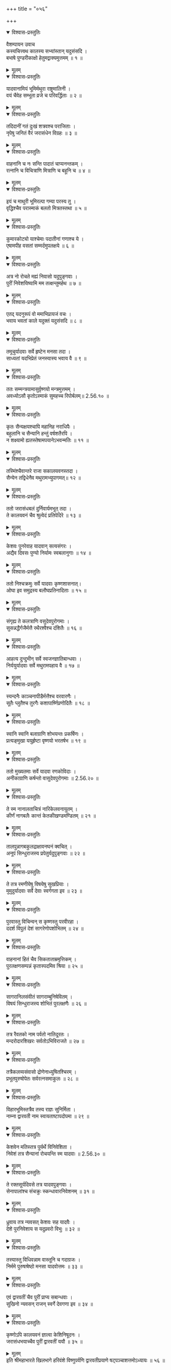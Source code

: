 +++
title = "०५६"

+++

<details open><summary>विश्वास-प्रस्तुतिः</summary>

वैशम्पायन उवाच  
कस्यचित्त्वथ कालस्य सभ्यांस्तान् यदुसंसदि ।  
बभाषे पुण्डरीकाक्षो हेतुमद्वाक्यमुत्तमम् ॥ १ ॥
</details>

<details><summary>मूलम्</summary>

वैशम्पायन उवाच  
कस्यचित्त्वथ कालस्य सभ्यांस्तान् यदुसंसदि ।  
बभाषे पुण्डरीकाक्षो हेतुमद्वाक्यमुत्तमम् ॥ १ ॥
</details>

<details open><summary>विश्वास-प्रस्तुतिः</summary>

यादवानामियं भूमिर्मथुरा राष्ट्रमालिनी ।  
वयं चैवेह सम्भूता व्रजे च परिवर्द्धिताः ॥ २ ॥
</details>

<details><summary>मूलम्</summary>

यादवानामियं भूमिर्मथुरा राष्ट्रमालिनी ।  
वयं चैवेह सम्भूता व्रजे च परिवर्द्धिताः ॥ २ ॥
</details>

<details open><summary>विश्वास-प्रस्तुतिः</summary>

तदिदानीं गतं दुःखं शत्रवश्च पराजिताः ।  
नृपेषु जनितं वैरं जरासंधेन विग्रहः ॥ ३ ॥
</details>

<details><summary>मूलम्</summary>

तदिदानीं गतं दुःखं शत्रवश्च पराजिताः ।  
नृपेषु जनितं वैरं जरासंधेन विग्रहः ॥ ३ ॥
</details>

<details open><summary>विश्वास-प्रस्तुतिः</summary>

वाहनानि च नः सन्ति पादातं चाप्यनन्तकम् ।  
रत्नानि च विचित्राणि मित्राणि च बहूनि च ॥ ४ ॥
</details>

<details><summary>मूलम्</summary>

वाहनानि च नः सन्ति पादातं चाप्यनन्तकम् ।  
रत्नानि च विचित्राणि मित्राणि च बहूनि च ॥ ४ ॥
</details>

<details open><summary>विश्वास-प्रस्तुतिः</summary>

इयं च माथुरी भूमिरल्पा गम्या परस्य तु ।  
वृद्धिश्चैव परास्माकं बलतो मित्रतस्तथा ॥ ५ ॥
</details>

<details><summary>मूलम्</summary>

इयं च माथुरी भूमिरल्पा गम्या परस्य तु ।  
वृद्धिश्चैव परास्माकं बलतो मित्रतस्तथा ॥ ५ ॥
</details>

<details open><summary>विश्वास-प्रस्तुतिः</summary>

कुमारकोट्यो याश्चेमाः पदातीनां गणाश्च ये ।  
एषामपीह वसतां सम्मर्दमुपलक्षये ॥ ६ ॥
</details>

<details><summary>मूलम्</summary>

कुमारकोट्यो याश्चेमाः पदातीनां गणाश्च ये ।  
एषामपीह वसतां सम्मर्दमुपलक्षये ॥ ६ ॥
</details>

<details open><summary>विश्वास-प्रस्तुतिः</summary>

अत्र नो रोचते मह्यं निवासो यदुपुङ्गवाः ।  
पुरीं निवेशयिष्यामि मम तत्क्षन्तुमर्हथ ॥ ७ ॥
</details>

<details><summary>मूलम्</summary>

अत्र नो रोचते मह्यं निवासो यदुपुङ्गवाः ।  
पुरीं निवेशयिष्यामि मम तत्क्षन्तुमर्हथ ॥ ७ ॥
</details>

<details open><summary>विश्वास-प्रस्तुतिः</summary>

एतद् यदनुरूपं वो ममाभिप्रायजं वचः ।  
भवाय भवतां काले यदुक्तं यदुसंसदि ॥ ८ ॥
</details>

<details><summary>मूलम्</summary>

एतद् यदनुरूपं वो ममाभिप्रायजं वचः ।  
भवाय भवतां काले यदुक्तं यदुसंसदि ॥ ८ ॥
</details>

<details open><summary>विश्वास-प्रस्तुतिः</summary>

तमूचुर्यादवाः सर्वे हृष्टेन मनसा तदा ।  
साध्यतां यदभिप्रेतं जनस्यास्य भवाय वै ॥ ९ ॥
</details>

<details><summary>मूलम्</summary>

तमूचुर्यादवाः सर्वे हृष्टेन मनसा तदा ।  
साध्यतां यदभिप्रेतं जनस्यास्य भवाय वै ॥ ९ ॥
</details>

<details open><summary>विश्वास-प्रस्तुतिः</summary>

ततः सम्मन्त्रयामासुर्वृष्णयो मन्त्रमुत्तमम् ।  
अवध्योऽसौ कृतोऽस्माकं सुमहच्च रिपोर्बलम्॥ 2.56.१० ॥
</details>

<details><summary>मूलम्</summary>

ततः सम्मन्त्रयामासुर्वृष्णयो मन्त्रमुत्तमम् ।  
अवध्योऽसौ कृतोऽस्माकं सुमहच्च रिपोर्बलम्॥ 2.56.१० ॥
</details>

<details open><summary>विश्वास-प्रस्तुतिः</summary>

कृतः सैन्यक्षयश्चापि महानिह नराधिपैः ।  
बहुलानि च सैन्यानि हन्तुं वर्षशतैरपि ।  
न शक्ष्यामो ह्यतस्तेषामपयानेऽभवन्मतिः ॥ ११ ॥
</details>

<details><summary>मूलम्</summary>

कृतः सैन्यक्षयश्चापि महानिह नराधिपैः ।  
बहुलानि च सैन्यानि हन्तुं वर्षशतैरपि ।  
न शक्ष्यामो ह्यतस्तेषामपयानेऽभवन्मतिः ॥ ११ ॥
</details>

<details open><summary>विश्वास-प्रस्तुतिः</summary>

तस्मिंश्चैवान्तरे राजा सकालयवनस्तदा ।  
सैन्येन तद्विधेनैव मथुरामभ्युपागमत्॥ १२ ॥
</details>

<details><summary>मूलम्</summary>

तस्मिंश्चैवान्तरे राजा सकालयवनस्तदा ।  
सैन्येन तद्विधेनैव मथुरामभ्युपागमत्॥ १२ ॥
</details>

<details open><summary>विश्वास-प्रस्तुतिः</summary>

ततो जरासंधबलं दुर्निवार्यमभूत् तदा ।  
ते कालयवनं चैव श्रुत्वेदं प्रतिपेदिरे ॥ १३ ॥
</details>

<details><summary>मूलम्</summary>

ततो जरासंधबलं दुर्निवार्यमभूत् तदा ।  
ते कालयवनं चैव श्रुत्वेदं प्रतिपेदिरे ॥ १३ ॥
</details>

<details open><summary>विश्वास-प्रस्तुतिः</summary>

केशवः पुनरेवाह यादवान् सत्यसंगरः ।  
अद्यैव दिवसः पुण्यो निर्यामः स्वबलानुगाः ॥ १४ ॥
</details>

<details><summary>मूलम्</summary>

केशवः पुनरेवाह यादवान् सत्यसंगरः ।  
अद्यैव दिवसः पुण्यो निर्यामः स्वबलानुगाः ॥ १४ ॥
</details>

<details open><summary>विश्वास-प्रस्तुतिः</summary>

ततो निश्चक्रमुः सर्वे यादवाः कृष्णशासनात्।  
ओघा इव समुद्रस्य बलौघप्रतिनादिताः ॥ १५ ॥
</details>

<details><summary>मूलम्</summary>

ततो निश्चक्रमुः सर्वे यादवाः कृष्णशासनात्।  
ओघा इव समुद्रस्य बलौघप्रतिनादिताः ॥ १५ ॥
</details>

<details open><summary>विश्वास-प्रस्तुतिः</summary>

संगृह्य ते कलत्राणि वसुदेवपुरोगमाः ।  
सुसन्नद्धैर्गजैर्मत्तै रथैरश्वैश्च दंशितैः ॥ १६ ॥
</details>

<details><summary>मूलम्</summary>

संगृह्य ते कलत्राणि वसुदेवपुरोगमाः ।  
सुसन्नद्धैर्गजैर्मत्तै रथैरश्वैश्च दंशितैः ॥ १६ ॥
</details>

<details open><summary>विश्वास-प्रस्तुतिः</summary>

आहत्य दुन्दुभीन् सर्वे स्वजनज्ञातिबान्धवाः ।  
निर्ययुर्यादवाः सर्वे मथुरामपहाय वै ॥ १७ ॥
</details>

<details><summary>मूलम्</summary>

आहत्य दुन्दुभीन् सर्वे स्वजनज्ञातिबान्धवाः ।  
निर्ययुर्यादवाः सर्वे मथुरामपहाय वै ॥ १७ ॥
</details>

<details open><summary>विश्वास-प्रस्तुतिः</summary>

स्यन्दनैः काञ्चनापीडैर्मत्तैश्च वरवारणैः ।  
सूतैः प्लुतैश्च तुरगैः कशापार्ष्णिप्रणोदितैः ॥ १८ ॥
</details>

<details><summary>मूलम्</summary>

स्यन्दनैः काञ्चनापीडैर्मत्तैश्च वरवारणैः ।  
सूतैः प्लुतैश्च तुरगैः कशापार्ष्णिप्रणोदितैः ॥ १८ ॥
</details>

<details open><summary>विश्वास-प्रस्तुतिः</summary>

स्वानि स्वानि बलाग्राणि शोभयन्तः प्रकर्षिणः ।  
प्रत्यङ्मुखा ययुर्हृष्टा वृष्णयो भरतर्षभ ॥ १९ ॥
</details>

<details><summary>मूलम्</summary>

स्वानि स्वानि बलाग्राणि शोभयन्तः प्रकर्षिणः ।  
प्रत्यङ्मुखा ययुर्हृष्टा वृष्णयो भरतर्षभ ॥ १९ ॥
</details>

<details open><summary>विश्वास-प्रस्तुतिः</summary>

ततो मुख्यतमाः सर्वे यादवा रणकोविदाः ।  
अनीकाग्राणि कर्षन्तो वासुदेवपुरोगमाः ॥ 2.56.२० ॥
</details>

<details><summary>मूलम्</summary>

ततो मुख्यतमाः सर्वे यादवा रणकोविदाः ।  
अनीकाग्राणि कर्षन्तो वासुदेवपुरोगमाः ॥ 2.56.२० ॥
</details>

<details open><summary>विश्वास-प्रस्तुतिः</summary>

ते स्म नानालताचित्रं नारिकेलवनायुतम् ।  
कीर्णं नागबलैः कान्तं केतकीखण्डमण्डितम् ॥ २१ ॥
</details>

<details><summary>मूलम्</summary>

ते स्म नानालताचित्रं नारिकेलवनायुतम् ।  
कीर्णं नागबलैः कान्तं केतकीखण्डमण्डितम् ॥ २१ ॥
</details>

<details open><summary>विश्वास-प्रस्तुतिः</summary>

तालपुन्नागबकुलद्राक्षावनघनं क्वचित् ।  
अनूपं सिन्धुराजस्य प्रपेतुर्यदुपुङ्गवाः ॥ २२ ॥
</details>

<details><summary>मूलम्</summary>

तालपुन्नागबकुलद्राक्षावनघनं क्वचित् ।  
अनूपं सिन्धुराजस्य प्रपेतुर्यदुपुङ्गवाः ॥ २२ ॥
</details>

<details open><summary>विश्वास-प्रस्तुतिः</summary>

ते तत्र रमणीयेषु विषयेषु सुखप्रियाः ।  
मुमुदुर्यादवाः सर्वे देवाः स्वर्गगता इव ॥ २३ ॥
</details>

<details><summary>मूलम्</summary>

ते तत्र रमणीयेषु विषयेषु सुखप्रियाः ।  
मुमुदुर्यादवाः सर्वे देवाः स्वर्गगता इव ॥ २३ ॥
</details>

<details open><summary>विश्वास-प्रस्तुतिः</summary>

पुरवास्तु विचिन्वन् स कृष्णस्तु परवीरहा ।  
ददर्श विपुलं देशं सागरेणोपशोभितम् ॥ २४ ॥
</details>

<details><summary>मूलम्</summary>

पुरवास्तु विचिन्वन् स कृष्णस्तु परवीरहा ।  
ददर्श विपुलं देशं सागरेणोपशोभितम् ॥ २४ ॥
</details>

<details open><summary>विश्वास-प्रस्तुतिः</summary>

वाहनानां हितं चैव सिकताताम्रमृत्तिकम् ।  
पुरलक्षणसम्पन्नं कृतास्पदमिव श्रिया ॥ २५ ॥
</details>

<details><summary>मूलम्</summary>

वाहनानां हितं चैव सिकताताम्रमृत्तिकम् ।  
पुरलक्षणसम्पन्नं कृतास्पदमिव श्रिया ॥ २५ ॥
</details>

<details open><summary>विश्वास-प्रस्तुतिः</summary>

सागरानिलसंवीतं सागराम्बुनिषेवितम् ।  
विषयं सिन्धुराजस्य शोभितं पुरलक्षणैः ॥ २६ ॥
</details>

<details><summary>मूलम्</summary>

सागरानिलसंवीतं सागराम्बुनिषेवितम् ।  
विषयं सिन्धुराजस्य शोभितं पुरलक्षणैः ॥ २६ ॥
</details>

<details open><summary>विश्वास-प्रस्तुतिः</summary>

तत्र रैवतको नाम पर्वतो नातिदूरतः ।  
मन्दरोदारशिखरः सर्वतोऽभिविराजते ॥ २७ ॥
</details>

<details><summary>मूलम्</summary>

तत्र रैवतको नाम पर्वतो नातिदूरतः ।  
मन्दरोदारशिखरः सर्वतोऽभिविराजते ॥ २७ ॥
</details>

<details open><summary>विश्वास-प्रस्तुतिः</summary>

तत्रैकलव्यसंवासो द्रोणेनाध्युषितश्चिरम् ।  
प्रभूतपुरुषोपेतः सर्वरत्नसमाकुलः ॥ २८ ॥
</details>

<details><summary>मूलम्</summary>

तत्रैकलव्यसंवासो द्रोणेनाध्युषितश्चिरम् ।  
प्रभूतपुरुषोपेतः सर्वरत्नसमाकुलः ॥ २८ ॥
</details>

<details open><summary>विश्वास-प्रस्तुतिः</summary>

विहारभूमिस्तत्रैव तस्य राज्ञः सुनिर्मिता ।  
नाम्ना द्वारवती नाम स्वायताष्टापदोपमा ॥ २९ ॥
</details>

<details><summary>मूलम्</summary>

विहारभूमिस्तत्रैव तस्य राज्ञः सुनिर्मिता ।  
नाम्ना द्वारवती नाम स्वायताष्टापदोपमा ॥ २९ ॥
</details>

<details open><summary>विश्वास-प्रस्तुतिः</summary>

केशवेन मतिस्तत्र पुर्यर्थे विनिवेशिता ।  
निवेशं तत्र सैन्यानां रोचयन्ति स्म यादवाः ॥ 2.56.३० ॥
</details>

<details><summary>मूलम्</summary>

केशवेन मतिस्तत्र पुर्यर्थे विनिवेशिता ।  
निवेशं तत्र सैन्यानां रोचयन्ति स्म यादवाः ॥ 2.56.३० ॥
</details>

<details open><summary>विश्वास-प्रस्तुतिः</summary>

ते रक्तसूर्यदिवसे तत्र यादवपुङ्गवाः ।  
सेनापालांश्च संचक्रुः स्कन्धावारनिवेशनम् ॥ ३१ ॥
</details>

<details><summary>मूलम्</summary>

ते रक्तसूर्यदिवसे तत्र यादवपुङ्गवाः ।  
सेनापालांश्च संचक्रुः स्कन्धावारनिवेशनम् ॥ ३१ ॥
</details>

<details open><summary>विश्वास-प्रस्तुतिः</summary>

ध्रुवाय तत्र न्यवसत् केशवः सह यादवैः ।  
देशे पुरनिवेशाय स यदुप्रवरो विभुः ॥ ३२ ॥
</details>

<details><summary>मूलम्</summary>

ध्रुवाय तत्र न्यवसत् केशवः सह यादवैः ।  
देशे पुरनिवेशाय स यदुप्रवरो विभुः ॥ ३२ ॥
</details>

<details open><summary>विश्वास-प्रस्तुतिः</summary>

तस्यास्तु विधिवन्नाम वास्तूनि च गदाग्रजः ।  
निर्ममे पुरुषश्रेष्ठो मनसा यादवोत्तमः ॥ ३३ ॥
</details>

<details><summary>मूलम्</summary>

तस्यास्तु विधिवन्नाम वास्तूनि च गदाग्रजः ।  
निर्ममे पुरुषश्रेष्ठो मनसा यादवोत्तमः ॥ ३३ ॥
</details>

<details open><summary>विश्वास-प्रस्तुतिः</summary>

एवं द्वारवतीं चैव पुरीं प्राप्य सबान्धवाः ।  
सुखिनो न्यवसन् राजन् स्वर्गे देवगणा इव ॥ ३४ ॥
</details>

<details><summary>मूलम्</summary>

एवं द्वारवतीं चैव पुरीं प्राप्य सबान्धवाः ।  
सुखिनो न्यवसन् राजन् स्वर्गे देवगणा इव ॥ ३४ ॥
</details>

<details open><summary>विश्वास-प्रस्तुतिः</summary>

कृष्णोऽपि कालयवनं ज्ञात्वा केशिनिषूदनः ।  
जरासंधभयाच्चैव पुरीं द्वारवतीं ययौ ॥ ३५ ॥
</details>

<details><summary>मूलम्</summary>

कृष्णोऽपि कालयवनं ज्ञात्वा केशिनिषूदनः ।  
जरासंधभयाच्चैव पुरीं द्वारवतीं ययौ ॥ ३५ ॥
</details>
इति श्रीमहाभारते खिलभागे हरिवंशे विष्णुपर्वणि द्वारवतीप्रयाणे षट्पञ्चाशत्तमोऽध्यायः ॥ ५६ ॥